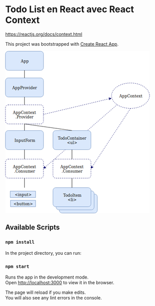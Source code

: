 # Todo List en React avec React Context

https://reactjs.org/docs/context.html

This project was bootstrapped with [Create React App](https://github.com/facebook/create-react-app).

![alt text](https://raw.githubusercontent.com/avergnaud/todolist-react/master/documentation-components.png "composants")

## Available Scripts

### `npm install`

In the project directory, you can run:

### `npm start`

Runs the app in the development mode.<br>
Open [http://localhost:3000](http://localhost:3000) to view it in the browser.

The page will reload if you make edits.<br>
You will also see any lint errors in the console.


